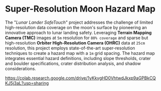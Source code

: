 # Super-Resolution Moon Hazard Map

The "*Lunar Lander SafeTouch*" project addresses the challenge of limited high-resolution data coverage on the moon's surface by pioneering an innovative approach to lunar landing safety. Leveraging **Terrain Mapping Camera (TMC)** images at `5m` resolution for `80% coverage` and sparse but high-resolution **Orbiter High-Resolution Camera (OHRC)** data at `25cm` resolution, this project employs state-of-the-art super-resolution techniques to create a hazard map with a `1m` grid spacing. The hazard map integrates essential hazard definitions, including slope thresholds, crater and boulder specifications, crater distribution analysis, and shadow considerations.

https://colab.research.google.com/drive/1yKkvgHD0VhtwdJkxp9aGPBkCQKJ5j3aL?usp=sharing
